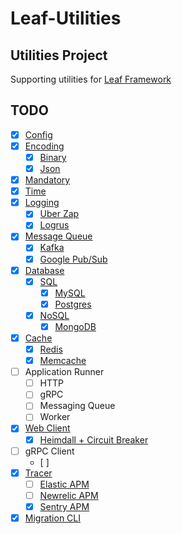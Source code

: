# Leaf-Utilities

## Utilities Project
Supporting utilities for [Leaf Framework](https://github.com/paulusrobin/leaf)

## TODO
- [X] [Config](config)
- [X] [Encoding](encoding)
    - [X] [Binary](encoding/binary)
    - [X] [Json](encoding/json)
- [X] [Mandatory](mandatory)
- [X] [Time](time)
- [X] [Logging](logger/logger)
    - [X] [Uber Zap](logger/integrations/zap)
    - [X] [Logrus](logger/integrations/logrus)
- [x] [Message Queue](messageQueue/messageQueue)
    - [x] [Kafka](messageQueue/integrations/kafka)
    - [x] [Google Pub/Sub](messageQueue/integrations/googlePubsub)
- [x] [Database](database)
    - [x] [SQL](database/sql)
        - [x] [MySQL](database/sql/integrations/gorm/mysql)
        - [x] [Postgres](database/sql/integrations/gorm/postgresql)
    - [x] [NoSQL](database/nosql/nosql)
        - [x] [MongoDB](database/nosql/integrations/gomongo)
- [x] [Cache](cache/cache)
    - [x] [Redis](cache/integrations/redis)
    - [x] [Memcache](cache/integrations/memcache)
- [ ] Application Runner
    - [ ] HTTP
    - [ ] gRPC
    - [ ] Messaging Queue
    - [ ] Worker
- [x] [Web Client](webClient/webClient)
    - [x] [Heimdall + Circuit Breaker](webClient/integrations/heimdall)
- [ ] gRPC Client
    - [ ] 
- [x] [Tracer](tracer/tracer)
   - [ ] [Elastic APM](tracer/integrations/elastic)
   - [ ] [Newrelic APM](tracer/integrations/newRelic)
   - [x] [Sentry APM](tracer/integrations/sentry)
- [x] [Migration CLI](leafMigration)